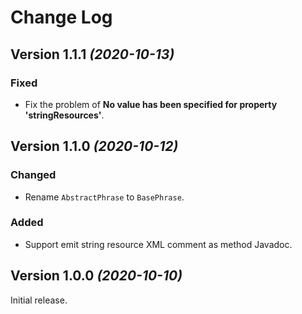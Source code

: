 Change Log
==========

Version 1.1.1 *(2020-10-13)*
----------------------------
### Fixed
- Fix the problem of **No value has been specified for property 'stringResources'**. 


Version 1.1.0 *(2020-10-12)*
----------------------------
### Changed
- Rename `AbstractPhrase` to `BasePhrase`.

### Added
- Support emit string resource XML comment as method Javadoc.


Version 1.0.0 *(2020-10-10)*
----------------------------
Initial release.
